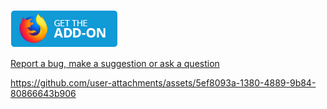 [![](https://raw.githubusercontent.com/igorlogius/igorlogius/main/geFxAddon.png)](https://addons.mozilla.org/firefox/addon/copy-video-frame/)

[Report a bug, make a suggestion or ask a question](https://github.com/igorlogius/igorlogius/issues/new/choose)

https://github.com/user-attachments/assets/5ef8093a-1380-4889-9b84-80866643b906
